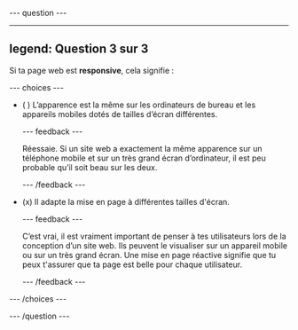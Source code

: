 --- question ---

---
legend: Question 3 sur 3
---

Si ta page web est **responsive**, cela signifie :

--- choices ---

- ( ) L’apparence est la même sur les ordinateurs de bureau et les appareils mobiles dotés de tailles d’écran différentes.

  --- feedback ---

  Réessaie. Si un site web a exactement la même apparence sur un téléphone mobile et sur un très grand écran d’ordinateur, il est peu probable qu’il soit beau sur les deux.

  --- /feedback ---

- (x) Il adapte la mise en page à différentes tailles d'écran.

  --- feedback ---

  C’est vrai, il est vraiment important de penser à tes utilisateurs lors de la conception d’un site web. Ils peuvent le visualiser sur un appareil mobile ou sur un très grand écran. Une mise en page réactive signifie que tu peux t'assurer que ta page est belle pour chaque utilisateur.

  --- /feedback ---

--- /choices ---

--- /question ---
